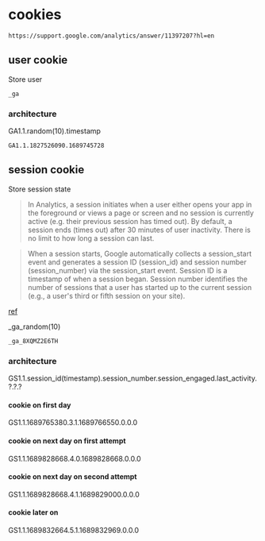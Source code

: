 # cookies

    https://support.google.com/analytics/answer/11397207?hl=en

## user cookie

Store user

`_ga`

### architecture

GA1.1.random(10).timestamp

`GA1.1.1827526090.1689745728`

## session cookie

Store session state

> In Analytics, a session initiates when a user either opens your app in the foreground or views a page or screen and no session is currently active (e.g. their previous session has timed out). By default, a session ends (times out) after 30 minutes of user inactivity. There is no limit to how long a session can last.

> When a session starts, Google automatically collects a session_start event and generates a session ID (session_id) and session number (session_number) via the session_start event. Session ID is a timestamp of when a session began. Session number identifies the number of sessions that a user has started up to the current session (e.g., a user's third or fifth session on your site).

[ref](https://support.google.com/analytics/answer/9191807)

\_ga\_random(10)

`_ga_8XQMZ2E6TH`

### architecture

GS1.1.session_id(timestamp).session_number.session_engaged.last_activity.?.?.?

#### cookie on first day

GS1.1.1689765380.3.1.1689766550.0.0.0

#### cookie on next day on first attempt

GS1.1.1689828668.4.0.1689828668.0.0.0

#### cookie on next day on second attempt

GS1.1.1689828668.4.1.1689829000.0.0.0

#### cookie later on

GS1.1.1689832664.5.1.1689832969.0.0.0
